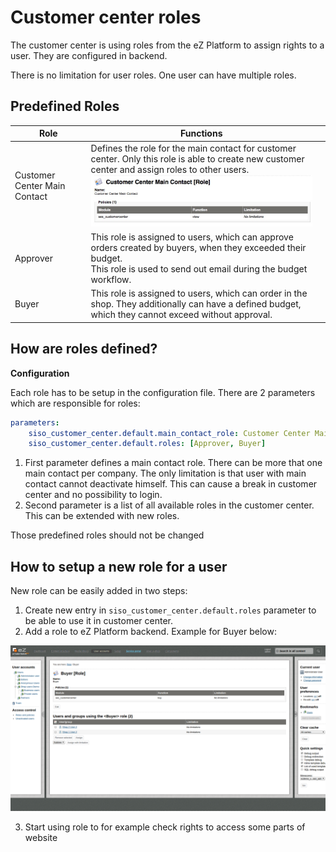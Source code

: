 # Customer center roles

The customer center is using roles from the eZ Platform to assign rights to a user. They are configured in backend.

There is no limitation for user roles. One user can have multiple roles.

## Predefined Roles

|Role|Functions||
|--- |--- |--- |
|Customer Center Main Contact|Defines the role for the main contact for customer center. Only this role is able to create new customer center and assign roles to other users.</br>![](../../../img/customer_center_roles_1.jpg)||
|Approver|This role is assigned to users, which can approve orders created by buyers, when they exceeded their budget.</br>This role is used to send out email during the budget workflow.||
|Buyer|This role is assigned to users, which can order in the shop. They additionally can have a defined budget, which they cannot exceed without approval.||

## How are roles defined?

**Configuration**

Each role has to be setup in the configuration file. There are 2 parameters which are responsible for roles:

``` yaml
parameters:
    siso_customer_center.default.main_contact_role: Customer Center Main Contact
    siso_customer_center.default.roles: [Approver, Buyer]
```

1. First parameter defines a main contact role. There can be more that one main contact per company. The only limitation is that user with main contact cannot deactivate himself. This can cause a break in customer center and no possibility to login.
2. Second parameter is a list of all available roles in the customer center. This can be extended with new roles.  
      
Those predefined roles should not be changed

## How to setup a new role for a user

New role can be easily added in two steps:

1. Create new entry in `siso_customer_center.default.roles` parameter to be able to use it in customer center.
2. Add a role to eZ Platform backend. Example for Buyer below:
  
![](../../../img/customer_center_roles_2.png)  
    
3.  Start using role to for example check rights to access some parts of website
